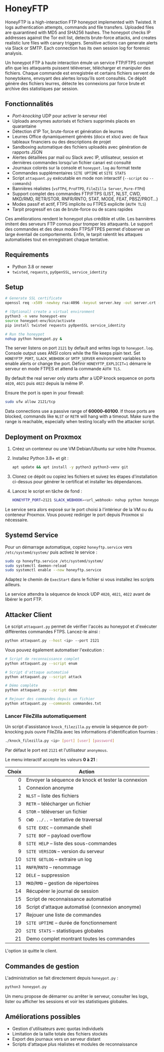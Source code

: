 # HoneyFTP

HoneyFTP is a high-interaction FTP honeypot implemented with Twisted. It logs
authentication attempts, commands and file transfers. Uploaded files are
quarantined with MD5 and SHA256 hashes. The honeypot checks IP addresses
against the Tor exit list, detects brute-force attacks, and creates realistic
lure files with canary triggers. Sensitive actions can generate alerts via
Slack or SMTP. Each connection has its own session log for forensic analysis.

Un honeypot FTP à haute interaction émule un service FTP/FTPS complet afin que
les attaquants puissent téléverser, télécharger et manipuler des fichiers.
Chaque commande est enregistrée et certains fichiers servent de honeytokens,
envoyant des alertes lorsqu’ils sont consultés. Ce dépôt génère des fichiers
leurres, détecte les connexions par force brute et archive des statistiques par
session.

## Fonctionnalités

- *Port-knocking* UDP pour activer le serveur réel
- Uploads anonymes autorisés et fichiers supprimés placés en quarantaine
- Détection d'IP Tor, brute-force et génération de leurres
- Leurres Office dynamiquement générés (docx et xlsx) avec de faux tableaux financiers
  ou des descriptions de projet
- Sandboxing automatique des fichiers uploadés avec génération de rapports JSON
- Alertes détaillées par mail ou Slack avec IP, utilisateur, session et
  dernières commandes lorsqu'un fichier canari est consulté
- Journaux colorés sur la console et `honeypot.log` au format texte
- Commandes supplémentaires `SITE UPTIME` et `SITE STATS`
- Script `attaquant.py` exécutable en mode non interactif (`--script` ou `--commands`)
- Bannières réalistes (`vsFTPd`, `ProFTPD`, `FileZilla Server`, `Pure-FTPd`)
- Support complet des commandes FTP/FTPS (LIST, NLST, CWD, MKD/RMD, RETR/STOR, RNFR/RNTO, STAT, MODE, FEAT, PBSZ/PROT…)
- Modes passif et actif, FTPS implicite ou FTPES explicite (`AUTH TLS`)
- Tarpit progressif en cas de brute-force ou de scans rapides

Ces améliorations rendent le honeypot plus crédible et utile. Les bannières
imitent des serveurs FTP connus pour tromper les attaquants. Le support des
commandes et des deux modes FTPS/FTPES permet d'observer un large éventail de
comportements. Enfin, le tarpit ralentit les attaques automatisées tout en
enregistrant chaque tentative.


## Requirements

- Python 3.8 or newer
- `twisted`, `requests`, `pyOpenSSL`, `service_identity`

## Setup

```bash
# Generate SSL certificate
openssl req -x509 -newkey rsa:4096 -keyout server.key -out server.crt -days 365 -nodes

# (Optional) create a virtual environment
python3 -m venv honeypot-env
source honeypot-env/bin/activate
pip install twisted requests pyOpenSSL service_identity

# Run the honeypot
nohup python honeypot.py &
```

The server listens on port `2121` by default and writes logs to `honeypot.log`.
Console output uses ANSI colors while the file keeps plain text.
Set `HONEYFTP_PORT`, `SLACK_WEBHOOK` or `SMTP_SERVER` environment variables to
enable alerts or change the port. Définir `HONEYFTP_EXPLICIT=1` démarre le
serveur en mode FTPES et attend la commande `AUTH TLS`.

By default the real server only starts after a UDP knock sequence on ports
`4020`, `4021` puis `4022` depuis la même IP.

Ensure the port is open in your firewall:

```bash
sudo ufw allow 2121/tcp
```

Data connections use a passive range of **60000‑60100**. If those ports are
blocked, commands like `NLST` or `RETR` will hang with a timeout. Make sure the
range is reachable, especially when testing locally with the attacker script.

## Deployment on Proxmox

1. Créez un conteneur ou une VM Debian/Ubuntu sur votre hôte Proxmox.
2. Installez Python 3.8+ et git :

   ```bash
   apt update && apt install -y python3 python3-venv git
   ```

3. Clonez ce dépôt ou copiez les fichiers et suivez les étapes d'installation
   ci-dessus pour générer le certificat et installer les dépendances.
4. Lancez le script en tâche de fond :

   ```bash
   HONEYFTP_PORT=2121 SLACK_WEBHOOK=<url_webhook> nohup python honeypot.py &
   ```

Le service sera alors exposé sur le port choisi à l'intérieur de la VM ou du
conteneur Proxmox. Vous pouvez rediriger le port depuis Proxmox si nécessaire.

## Systemd Service

Pour un démarrage automatique, copiez `honeyftp.service` vers
`/etc/systemd/system/` puis activez le service :

```bash
sudo cp honeyftp.service /etc/systemd/system/
sudo systemctl daemon-reload
sudo systemctl enable --now honeyftp.service
```
Adaptez le chemin de `ExecStart` dans le fichier si vous installez les scripts
ailleurs.

Le service attendra la séquence de knock UDP `4020`, `4021`, `4022` avant de
libérer le port FTP.

## Attacker Client

Le script `attaquant.py` permet de vérifier l'accès au honeypot et d'exécuter
différentes commandes FTPS. Lancez-le ainsi :

```bash
python attaquant.py --host <ip> --port 2121
```

Vous pouvez également automatiser l'exécution :

```bash
# Script de reconnaissance complet
python attaquant.py --script enum

# Script d'attaque automatisé
python attaquant.py --script attack

# Démo complète
python attaquant.py --script demo

# Rejouer des commandes depuis un fichier
python attaquant.py --commands commandes.txt
```

### Lancer FileZilla automatiquement

Un script d'assistance `knock_filezilla.py` envoie la séquence de port-knocking
puis ouvre FileZilla avec les informations d'identification fournies :

```bash
./knock_filezilla.py <ip> [port] [user] [password]
```

Par défaut le port est `2121` et l'utilisateur `anonymous`.

Le menu interactif accepte les valeurs **0 à 21** :


| Choix | Action |
|------:|--------|
|0|Envoyer la séquence de knock et tester la connexion|
|1|Connexion anonyme|
|2|`NLST` – liste des fichiers|
|3|`RETR` – télécharger un fichier|
|4|`STOR` – téléverser un fichier|
|5|`CWD ../..` – tentative de traversal|
|6|`SITE EXEC` – commande shell|
|7|`SITE BOF` – payload overflow|
|8|`SITE HELP` – liste des sous-commandes|
|9|`SITE VERSION` – version du serveur|
|10|`SITE GETLOG` – extraire un log|
|11|`RNFR`/`RNTO` – renommage|
|12|`DELE` – suppression|
|13|`MKD`/`RMD` – gestion de répertoires|
|14|Récupérer le journal de session|
|15|Script de reconnaissance automatisé|
|16|Script d'attaque automatisé (connexion anonyme)|
|17|Rejouer une liste de commandes|
|19|`SITE UPTIME` – durée de fonctionnement|
|20|`SITE STATS` – statistiques globales|
|21|Demo complet montrant toutes les commandes|

L'option `18` quitte le client.

## Commandes de gestion

L'administration se fait directement depuis `honeypot.py` :

```bash
python3 honeypot.py
```

Un menu propose de démarrer ou arrêter le serveur, consulter les logs,
lister ou afficher les sessions et voir les statistiques globales.

## Améliorations possibles

- Gestion d'utilisateurs avec quotas individuels
- Limitation de la taille totale des fichiers stockés
- Export des journaux vers un serveur distant
- Scripts d'attaque plus réalistes et modules de reconnaissance


